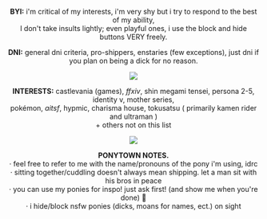    <p align="center"><b>BYI:</b> i'm critical of my interests, i'm very shy but i try to respond to the best of my ability, <br>I don't take insults lightly; even playful ones, i use the block and hide buttons VERY freely.
</p>
   <p align="center"><b>DNI:</b> general dni criteria, pro-shippers, enstaries (few exceptions), just dni if you plan on being a dick for no reason.
</p>
<p align="center">
  <img src="https://64.media.tumblr.com/337bdbe84c55cec49ca92a6ef2f51ea0/ec44294ed271245d-ad/s400x600/54bb77acaf3acbb1a297a0ee83d3ceee4a204e8e.pnj" />
</p>
     <p align="center"><b>INTERESTS:</b> castlevania (games), <i>ffxiv</i>, shin megami tensei, persona 2-5, identity v, mother series, <br>pokémon, <i>aitsf</i>, hypmic,  charisma house, tokusatsu ( primarily kamen rider and ultraman ) <br>+ others not on this list
</p>
<p align="center">
  <img src="https://64.media.tumblr.com/337bdbe84c55cec49ca92a6ef2f51ea0/ec44294ed271245d-ad/s400x600/54bb77acaf3acbb1a297a0ee83d3ceee4a204e8e.pnj" />
</p>
     <p align="center"><b>PONYTOWN NOTES.</b> <br>· feel free to refer to me with the name/pronouns of the pony i'm using, idrc <br>· sitting together/cuddling doesn't always mean shipping. let a man sit with his bros in peace <br>· you can use my ponies for inspo! just ask first! (and show me when you're done) 💖 <br>· i hide/block nsfw ponies (dicks, moans for names, ect.) on sight
</p>
